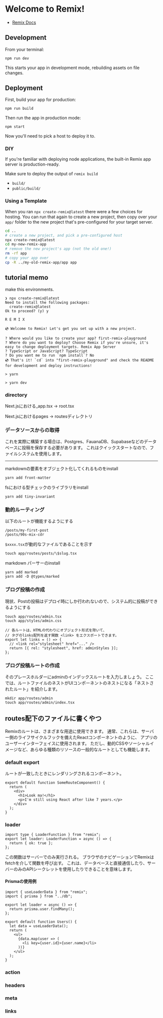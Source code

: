# Welcome to Remix!

- [Remix Docs](https://remix.run/docs)

## Development

From your terminal:

```sh
npm run dev
```

This starts your app in development mode, rebuilding assets on file changes.

## Deployment

First, build your app for production:

```sh
npm run build
```

Then run the app in production mode:

```sh
npm start
```

Now you'll need to pick a host to deploy it to.

### DIY

If you're familiar with deploying node applications, the built-in Remix app server is production-ready.

Make sure to deploy the output of `remix build`

- `build/`
- `public/build/`

### Using a Template

When you ran `npx create-remix@latest` there were a few choices for hosting. You can run that again to create a new project, then copy over your `app/` folder to the new project that's pre-configured for your target server.

```sh
cd ..
# create a new project, and pick a pre-configured host
npx create-remix@latest
cd my-new-remix-app
# remove the new project's app (not the old one!)
rm -rf app
# copy your app over
cp -R ../my-old-remix-app/app app
```

## tutorial memo

make this environments.

```
❯ npx create-remix@latest
Need to install the following packages:
  create-remix@latest
Ok to proceed? (y) y

R E M I X

💿 Welcome to Remix! Let's get you set up with a new project.

? Where would you like to create your app? first-remix-playground
? Where do you want to deploy? Choose Remix if you're unsure, it's easy to change deployment targets. Remix App Server
? TypeScript or JavaScript? TypeScript
? Do you want me to run `npm install`? No
💿 That's it! `cd` into "first-remix-playground" and check the README for development and deploy instructions!
```

```
> yarn

> yarn dev
```

### directory
Next.jsにおける_app.tsx → root.tsx

Next.jsにおけるpages → routesディレクトリ


### データソースからの取得
これを実際に構築する場合は、Postgres、FauanaDB、Supabaseなどのデータベースに投稿を保存する必要があります。
これはクイックスタートなので、ファイルシステムを使用します。

--- 

markdownの要素をオブジェクト化してくれるものをinstall

```
yarn add front-matter
```

fsにおける型チェックのライブラリをinstall

```
yarn add tiny-invariant
```

### 動的ルーティング
以下のルートが機能するようにする

```
/posts/my-first-post
/posts/90s-mix-cdr
```

`$xxxx.tsx`が動的なファイルであることを示す

```
touch app/routes/posts/\$slug.tsx
```

markdown パーサーのinstall
```
yarn add marked
yarn add -D @types/marked
```

### ブログ投稿の作成

現状、Postの投稿はデプロイ時にしか行われないので、システム的に投稿ができるようにする

```
touch app/routes/admin.tsx
touch app/styles/admin.css
```

```tsx
// 各ルートは、HTMLの代わりにオブジェクト形式を除いて、
// タグのlinks配列を返す関数 <link> をエクスポートできます。
export let links = () => {
  // <link rel="stylesheet" href="..." />
  return [{ rel: "stylesheet", href: adminStyles }];
};
```

### ブログ投稿ルートの作成

そのプレースホルダーにadminのインデックスルートを入力しましょう。
ここでは、ルートファイルのネストがUIコンポーネントのネストになる「ネストされたルート」を紹介します。

```
mkdir app/routes/admin
touch app/routes/admin/index.tsx
```
## routes配下のファイルに書くやつ

Remixのルートは、さまざまな用途に使用できます。
通常、これらは、サーバー側のライフサイクルフックを備えたReactコンポーネントのように、
アプリのユーザーインターフェイスに使用されます。
ただし、動的CSSやソーシャルイメージなど、あらゆる種類のリソースの一般的なルートとしても機能します。

### default export

ルートが一致したときにレンダリングされるコンポーネント。

```
export default function SomeRouteComponent() {
  return (
    <div>
      <h1>Look ma!</h1>
      <p>I'm still using React after like 7 years.</p>
    </div>
  );
}
```

### loader

```tsx
import type { LoaderFunction } from "remix";
export let loader: LoaderFunction = async () => {
  return { ok: true };
};
```

この関数はサーバーでのみ実行される。
ブラウザのナビゲーションでRemixはfetchを介して関数を呼び出す。
これは、データベースと直接通信したり、サーバーのみのAPIシークレットを使用したりできることを意味します。

#### Prismaの使用例
```tsx
import { useLoaderData } from "remix";
import { prisma } from "../db";

export let loader = async () => {
  return prisma.user.findMany();
};

export default function Users() {
  let data = useLoaderData();
  return (
    <ul>
      {data.map(user => (
        <li key={user.id}>{user.name}</li>
      ))}
    </ul>
  );
}
```




### action



### headers

### meta 

### links